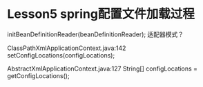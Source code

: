 # Lesson5 spring配置文件加载过程

initBeanDefinitionReader(beanDefinitionReader); 适配器模式？


ClassPathXmlApplicationContext.java:142
setConfigLocations(configLocations);

AbstractXmlApplicationContext.java:127
String[] configLocations = getConfigLocations();